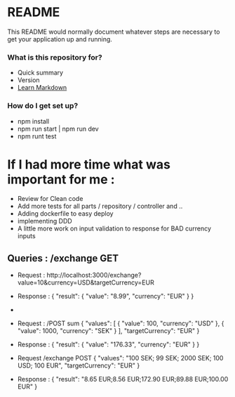 # README #

This README would normally document whatever steps are necessary to get your application up and running.

### What is this repository for? ###

* Quick summary
* Version
* [Learn Markdown](https://bitbucket.org/tutorials/markdowndemo)

### How do I get set up? ###

* npm install
* npm run start | npm run dev
* npm runt test


# If I had more time what was important for me :
* Review for Clean code
* Add more tests for all parts  / repository / controller and ..
* Adding dockerfile to easy deploy
* implementing DDD
* A little more work on input validation to response for BAD currency inputs


## Queries : /exchange GET
* Request : http://localhost:3000/exchange?value=10&currency=USD&targetCurrency=EUR
* Response : {
  "result": {
    "value": "8.99",
    "currency": "EUR"
  }
}

* 

* Request : /POST sum 
{
 "values": [
   {
     "value": 100,
     "currency": "USD"
   },
   {
     "value": 1000,
     "currency": "SEK"
   }
 ],
 "targetCurrency": "EUR"
}
* Response : 
{
  "result": {
    "value": "176.33",
    "currency": "EUR"
  }
}

* Request /exchange POST
{
 "values": "100 SEK; 99 SEK; 2000 SEK; 100 USD; 100 EUR",
 "targetCurrency": "EUR"
}

* Response : 
{
  "result": "8.65 EUR;8.56 EUR;172.90 EUR;89.88 EUR;100.00 EUR"
}